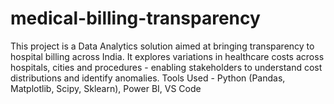 # medical-billing-transparency
This project is a Data Analytics solution aimed at bringing transparency to hospital billing across India. It explores variations in healthcare costs across hospitals, cities and procedures - enabling stakeholders to understand cost distributions and identify anomalies. Tools Used - Python (Pandas, Matplotlib, Scipy, Sklearn), Power BI, VS Code
